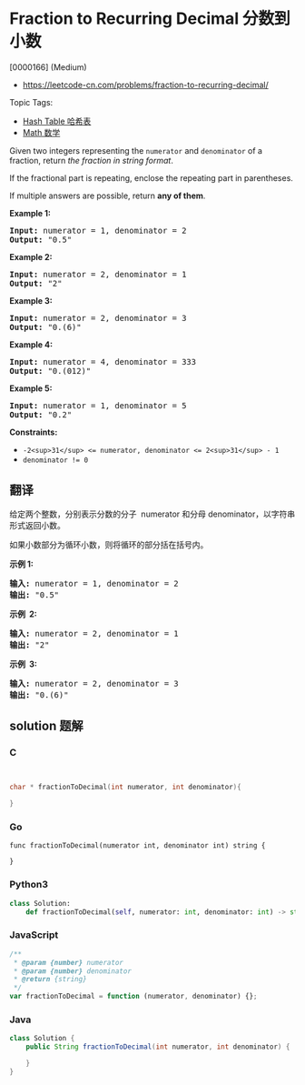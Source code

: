 # Fraction to Recurring Decimal 分数到小数

[0000166] (Medium)

- https://leetcode-cn.com/problems/fraction-to-recurring-decimal/

Topic Tags:

- [Hash Table 哈希表](https://leetcode-cn.com/tag/hash-table/)
- [Math 数学](https://leetcode-cn.com/tag/math/)

Given two integers representing the `numerator` and `denominator` of a fraction, return _the fraction in string format_.

If the fractional part is repeating, enclose the repeating part in parentheses.

If multiple answers are possible, return **any of them**.

**Example 1:**

<pre><strong>Input:</strong> numerator = 1, denominator = 2
<strong>Output:</strong> "0.5"
</pre>

**Example 2:**

<pre><strong>Input:</strong> numerator = 2, denominator = 1
<strong>Output:</strong> "2"
</pre>

**Example 3:**

<pre><strong>Input:</strong> numerator = 2, denominator = 3
<strong>Output:</strong> "0.(6)"
</pre>

**Example 4:**

<pre><strong>Input:</strong> numerator = 4, denominator = 333
<strong>Output:</strong> "0.(012)"
</pre>

**Example 5:**

<pre><strong>Input:</strong> numerator = 1, denominator = 5
<strong>Output:</strong> "0.2"
</pre>

**Constraints:**

- `-2<sup>31</sup> <= numerator, denominator <= 2<sup>31</sup> - 1`
- `denominator != 0`

## 翻译

给定两个整数，分别表示分数的分子  numerator 和分母 denominator，以字符串形式返回小数。

如果小数部分为循环小数，则将循环的部分括在括号内。

**示例 1:**

<pre><strong>输入:</strong> numerator = 1, denominator = 2
<strong>输出:</strong> "0.5"
</pre>

**示例  2:**

<pre><strong>输入:</strong> numerator = 2, denominator = 1
<strong>输出:</strong> "2"</pre>

**示例  3:**

<pre><strong>输入:</strong> numerator = 2, denominator = 3
<strong>输出: </strong>"0.(6)"
</pre>

## solution 题解

### C

```c


char * fractionToDecimal(int numerator, int denominator){

}
```

### Go

```golang
func fractionToDecimal(numerator int, denominator int) string {

}
```

### Python3

```python
class Solution:
    def fractionToDecimal(self, numerator: int, denominator: int) -> str:
```

### JavaScript

```javascript
/**
 * @param {number} numerator
 * @param {number} denominator
 * @return {string}
 */
var fractionToDecimal = function (numerator, denominator) {};
```

### Java

```java
class Solution {
    public String fractionToDecimal(int numerator, int denominator) {

    }
}
```
